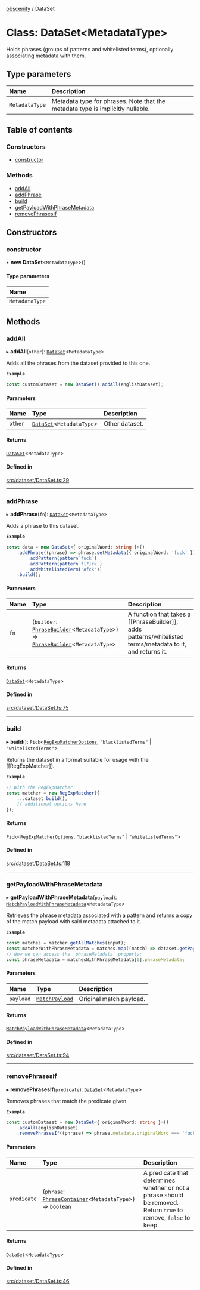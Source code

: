 [obscenity](../README.md) / DataSet

# Class: DataSet<MetadataType\>

Holds phrases (groups of patterns and whitelisted terms), optionally
associating metadata with them.

## Type parameters

| Name | Description |
| :------ | :------ |
| `MetadataType` | Metadata type for phrases. Note that the metadata type is implicitly nullable. |

## Table of contents

### Constructors

- [constructor](DataSet.md#constructor)

### Methods

- [addAll](DataSet.md#addall)
- [addPhrase](DataSet.md#addphrase)
- [build](DataSet.md#build)
- [getPayloadWithPhraseMetadata](DataSet.md#getpayloadwithphrasemetadata)
- [removePhrasesIf](DataSet.md#removephrasesif)

## Constructors

### constructor

• **new DataSet**<`MetadataType`\>()

#### Type parameters

| Name |
| :------ |
| `MetadataType` |

## Methods

### addAll

▸ **addAll**(`other`): [`DataSet`](DataSet.md)<`MetadataType`\>

Adds all the phrases from the dataset provided to this one.

**`Example`**

```typescript
const customDataset = new DataSet().addAll(englishDataset);
```

#### Parameters

| Name | Type | Description |
| :------ | :------ | :------ |
| `other` | [`DataSet`](DataSet.md)<`MetadataType`\> | Other dataset. |

#### Returns

[`DataSet`](DataSet.md)<`MetadataType`\>

#### Defined in

[src/dataset/DataSet.ts:29](https://github.com/jo3-l/obscenity/blob/74dc406/src/dataset/DataSet.ts#L29)

___

### addPhrase

▸ **addPhrase**(`fn`): [`DataSet`](DataSet.md)<`MetadataType`\>

Adds a phrase to this dataset.

**`Example`**

```typescript
const data = new DataSet<{ originalWord: string }>()
	.addPhrase((phrase) => phrase.setMetadata({ originalWord: 'fuck' })
		.addPattern(pattern`fuck`)
		.addPattern(pattern`f[?]ck`)
		.addWhitelistedTerm('Afck'))
	.build();
```

#### Parameters

| Name | Type | Description |
| :------ | :------ | :------ |
| `fn` | (`builder`: [`PhraseBuilder`](PhraseBuilder.md)<`MetadataType`\>) => [`PhraseBuilder`](PhraseBuilder.md)<`MetadataType`\> | A function that takes a [[PhraseBuilder]], adds patterns/whitelisted terms/metadata to it, and returns it. |

#### Returns

[`DataSet`](DataSet.md)<`MetadataType`\>

#### Defined in

[src/dataset/DataSet.ts:75](https://github.com/jo3-l/obscenity/blob/74dc406/src/dataset/DataSet.ts#L75)

___

### build

▸ **build**(): `Pick`<[`RegExpMatcherOptions`](../interfaces/RegExpMatcherOptions.md), ``"blacklistedTerms"`` \| ``"whitelistedTerms"``\>

Returns the dataset in a format suitable for usage with the [[RegExpMatcher]].

**`Example`**

```typescript
// With the RegExpMatcher:
const matcher = new RegExpMatcher({
	...dataset.build(),
	// additional options here
});
```

#### Returns

`Pick`<[`RegExpMatcherOptions`](../interfaces/RegExpMatcherOptions.md), ``"blacklistedTerms"`` \| ``"whitelistedTerms"``\>

#### Defined in

[src/dataset/DataSet.ts:118](https://github.com/jo3-l/obscenity/blob/74dc406/src/dataset/DataSet.ts#L118)

___

### getPayloadWithPhraseMetadata

▸ **getPayloadWithPhraseMetadata**(`payload`): [`MatchPayloadWithPhraseMetadata`](../README.md#matchpayloadwithphrasemetadata)<`MetadataType`\>

Retrieves the phrase metadata associated with a pattern and returns a
copy of the match payload with said metadata attached to it.

**`Example`**

```typescript
const matches = matcher.getAllMatches(input);
const matchesWithPhraseMetadata = matches.map((match) => dataset.getPayloadWithPhraseMetadata(match));
// Now we can access the 'phraseMetadata' property:
const phraseMetadata = matchesWithPhraseMetadata[0].phraseMetadata;
```

#### Parameters

| Name | Type | Description |
| :------ | :------ | :------ |
| `payload` | [`MatchPayload`](../interfaces/MatchPayload.md) | Original match payload. |

#### Returns

[`MatchPayloadWithPhraseMetadata`](../README.md#matchpayloadwithphrasemetadata)<`MetadataType`\>

#### Defined in

[src/dataset/DataSet.ts:94](https://github.com/jo3-l/obscenity/blob/74dc406/src/dataset/DataSet.ts#L94)

___

### removePhrasesIf

▸ **removePhrasesIf**(`predicate`): [`DataSet`](DataSet.md)<`MetadataType`\>

Removes phrases that match the predicate given.

**`Example`**

```typescript
const customDataset = new DataSet<{ originalWord: string }>()
	.addAll(englishDataset)
	.removePhrasesIf((phrase) => phrase.metadata.originalWord === 'fuck');
```

#### Parameters

| Name | Type | Description |
| :------ | :------ | :------ |
| `predicate` | (`phrase`: [`PhraseContainer`](../interfaces/PhraseContainer.md)<`MetadataType`\>) => `boolean` | A predicate that determines whether or not a phrase should be removed. Return `true` to remove, `false` to keep. |

#### Returns

[`DataSet`](DataSet.md)<`MetadataType`\>

#### Defined in

[src/dataset/DataSet.ts:46](https://github.com/jo3-l/obscenity/blob/74dc406/src/dataset/DataSet.ts#L46)
